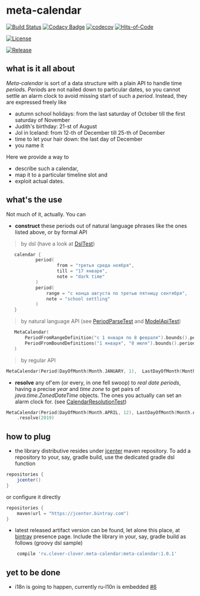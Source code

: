 # meta-calendar

 [![Build Status](https://travis-ci.com/eparovyshnaya/meta-calendar.svg?branch=master)](https://travis-ci.com/eparovyshnaya/meta-calendar)
 [![Codacy Badge](https://api.codacy.com/project/badge/Grade/6d05c5201f9e4b0a90359399c570f13a)](https://www.codacy.com/manual/elena.parovyshnaya/meta-calendar?utm_source=github.com&amp;utm_medium=referral&amp;utm_content=eparovyshnaya/meta-calendar&amp;utm_campaign=Badge_Grade)
 [![codecov](https://codecov.io/gh/eparovyshnaya/meta-calendar/branch/master/graph/badge.svg)](https://codecov.io/gh/eparovyshnaya/meta-calendar)
 [![Hits-of-Code](https://hitsofcode.com/github/eparovyshnaya/meta-calendar)](https://hitsofcode.com/view/github/eparovyshnaya/meta-calendar)

[![License](https://img.shields.io/badge/License-MIT-green.svg)](https://github.com/eparovyshnaya/meta-calendar/blob/master/LICENSE)

[![Release](https://img.shields.io/badge/Release-Latest%201.0.1-pink.svg)](https://github.com/eparovyshnaya/meta-calendar/releases/latest)

## what is it all about
_Meta-calendar_ is sort of a data structure with a plain API to handle time *period*s.
*Period*s are not nailed down to particular dates, 
so you cannot settle an alarm clock to avoid missing start of such a *period*.
Instead, they are expressed freely like
 - autumn school holidays: from the last saturday of October till the first saturday of November
 - Judith's birthday: 21-st of August
 - Jol in Iceland: from 12-th of December till 25-th of December
 - time to let your hair down: the last day of December
 - you name it
 
 Here we provide a way to 
  - describe such a calendar, 
  - map it to a particular timeline slot and 
  - exploit actual dates.
 
## what's the use 
Not much of it, actually. You can
 - **construct** these periods out of natural language phrases like the ones listed above, or by formal API
>by dsl (have a look at [DslTest](src/test/kotlin/ru/cleverclover/metacalendar/compose/DslTest.kt))
 ```kotlin
    calendar {
            period(
                    from = "третья среда ноября",
                    till = "17 января",
                    note = "dark time"
            )
            period(
                range = "с конца августа по третью пятницу сентября",
                note = "school settling"
            )
    }
```
>by natural language API (see [PeriodParseTest](src/test/kotlin/ru/cleverclover/metacalendar/parse/PeriodParseTest.kt) 
>and [ModelApiTest](src/test/kotlin/ru/cleverclover/metacalendar/api/ModelApiTest.kt))
 ```kotlin
    MetaCalendar(
        PeriodFromRangeDefinition("с 1 января по 8 февраля").bounds().period(),
        PeriodFromBoundDefinitions("1 января", "8 июля").bounds().period()
    )
```
>by regular API
```kotlin
MetaCalendar(Period(DayOfMonth(Month.JANUARY, 1),  LastDayOfMonth(Month.FEBRUARY)))
```
 - **resolve** any of'em (or every, in one fell swoop) to *real date periods*,
  having a precise *year* and *time zone* to get pairs of *java.time.ZonedDateTime* objects. 
  The ones you actually can set an alarm clock for.
  (see [CalendarResolutionTest](src/test/kotlin/ru/cleverclover/metacalendar/resolve/CalendarResolutionTest.kt))
```kotlin
MetaCalendar(Period(DayOfMonth(Month.APRIL, 12), LastDayOfMonth(Month.APRIL)))
    .resolve(2019)
```

## how to plug

 - the library distributive resides under [jcenter](https://mvnrepository.com/repos/jcenter) maven repository.
 To add a repository to your, say, gradle build, use the dedicated gradle dsl function
```groovy
repositories {
    jcenter()
}    
```
or configure it directly 
```kotlin
repositories {
    maven(url = "https://jcenter.bintray.com")
}
```

 - latest released artifact version can be found, let alone this place, 
 at [bintray](https://bintray.com/eparovyshnaya/clever-clover/meta-calendar) presence page.
 Include the library in your, say, gradle build as follows (groovy dsl sample)
```groovy 
    compile 'ru.clever-clover.meta-calendar:meta-calendar:1.0.1'
``` 

## yet to be done
 - i18n is going to happen, currently ru-l10n is embedded [#6](https://github.com/eparovyshnaya/meta-calendar/issues/6)
